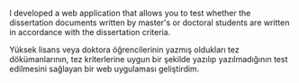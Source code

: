 I developed a web application that allows you to test whether the dissertation documents written by master's or doctoral students are 
written in accordance with the dissertation criteria.









Yüksek lisans veya doktora öğrencilerinin yazmış oldukları tez dökümanlarının, tez kriterlerine uygun bir şekilde yazılıp 
yazılmadığının test edilmesini sağlayan bir web uygulaması geliştirdim.
